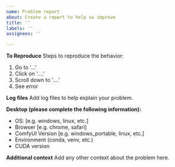```yaml
---
name: Problem report
about: Create a report to help us improve
title: ''
labels: ''
assignees: ''

---
```


**To Reproduce**
Steps to reproduce the behavior:
1. Go to '...'
2. Click on '....'
3. Scroll down to '....'
4. See error

**Log files**
Add log files to help explain your problem.

**Desktop (please complete the following information):**
 - OS: [e.g. windows, linux, etc.]
 - Browser [e.g. chrome, safari]
 - ComfyUI Version [e.g. windows_portable, linux, etc.]
 - Environment (conda, venv, etc.)
 - CUDA version

**Additional context**
Add any other context about the problem here.
